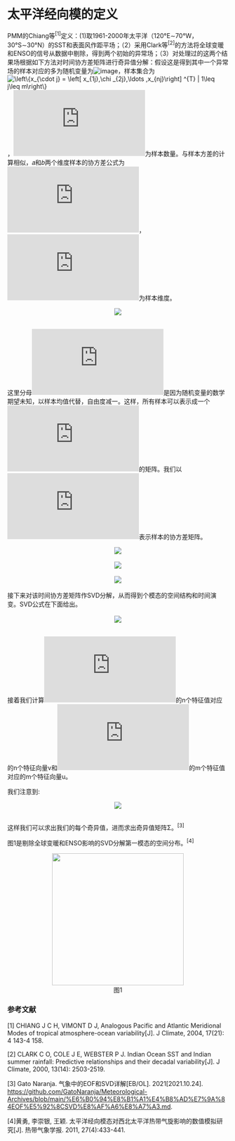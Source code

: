 # 太平洋经向模的定义
PMM的Chiang等<sup>[1]</sup>定义：(1)取1961-2000年太平洋（120°E&sim;70°W，30°S&sim;30°N）的SST和表面风作距平场；（2）采用Clark等<sup>[2]</sup>的方法将全球变暖和ENSO的信号从数据中剔除，得到两个初始的异常场；（3）对处理过的这两个结果场根据如下方法对时间协方差矩阵进行奇异值分解：假设这是得到其中一个异常场的样本对应的多为随机变量为![image](https://latex.codecogs.com/svg.latex?X=[X_1,X_2,X_3,...,X_n]^T)，样本集合为<img src="https://latex.codecogs.com/svg.image?\left\{x_{\cdot&space;j}&space;=&space;\left[&space;x_{1j},\chi&space;_{2j},\ldots&space;,x_{nj}\right]&space;^{T}&space;|&space;1\leq&space;j\leq&space;m\right\}&space;&space;" title="\left\{x_{\cdot j} = \left[ x_{1j},\chi _{2j},\ldots ,x_{nj}\right] ^{T} | 1\leq j\leq m\right\} " />，![](https://latex.codecogs.com/svg.latex?m)为样本数量。与样本方差的计算相似，𝑎和𝑏两个维度样本的协方差公式为![](https://latex.codecogs.com/svg.latex?1%5Cleq%20a%5Cleq%20n%2C%201%5Cleq%20b%5Cleq%20n)，![](https://latex.codecogs.com/svg.latex?n)为样本维度。
<br/>
<div align=center><img src="https://latex.codecogs.com/svg.latex?q_%7Ba%2Cb%7D%3D%5Cfrac%7B%5Csum_%7Bj%3D1%7D%5E%7Bm%7D%28x_%7Baj%7D-%5Cbar%7Bx%7D_a%29%28x_%7Bbj%7D-%5Cbar%7Bx%7D_b%29%7D%7Bm-1%7D"/></div>
<br/>

这里分母![](https://latex.codecogs.com/svg.latex?m-1)是因为随机变量的数学期望未知，以样本均值代替，自由度减一。这样，所有样本可以表示成一个![](https://latex.codecogs.com/svg.latex?n%5Ctimes%20m)的矩阵。我们以![](https://latex.codecogs.com/svg.latex?%5Chat%7B%5CSigma%7D)表示样本的协方差矩阵。

<div align="center"><img src="https://latex.codecogs.com/svg.latex?\hat{\Sigma&space;}=\begin{bmatrix}&space;q_{1,1}&space;&&space;q_{1,2}&space;&&space;\hdots&space;&&space;q_{1,n}\\&space;q_{2,1}&space;&&space;q_{2,2}&space;&&space;\hdots&space;&&space;q_{2,n}\\&space;\vdots&space;&&space;\vdots&space;&&space;\ddots&space;&&space;\vdots&space;\\&space;q_{n,1}&space;&&space;q_{n,2}&space;&&space;\hdots&space;&&space;q_{n,n}&space;\end{bmatrix}"></div>
<br/>
<div align="center"><img src="https://latex.codecogs.com/svg.latex?%3D%5Cfrac%7B1%7D%7Bm-1%7D%5Cbegin%7Bbmatrix%7D%20%5Csum_%7Bj%3D1%7D%5E%7Bm%7D%28x_%7B1j%7D-%5Cbar%7Bx%7D_1%29%28x_%7B1j%7D-%5Cbar%7Bx%7D_1%29%20%26%20%5Csum_%7Bj%3D1%7D%5E%7Bm%7D%28x_%7B1j%7D-%5Cbar%7Bx%7D_1%29%28x_%7B2j%7D-%5Cbar%7Bx%7D_2%29%20%26%20%5Chdots%20%26%20%5Csum_%7Bj%3D1%7D%5E%7Bm%7D%28x_%7B1j%7D-%5Cbar%7Bx%7D_1%29%28x_%7Bnj%7D-%5Cbar%7Bx%7D_n%29%5C%5C%20%5Csum_%7Bj%3D1%7D%5E%7Bm%7D%28x_%7B2j%7D-%5Cbar%7Bx%7D_2%29%28x_%7B1j%7D-%5Cbar%7Bx%7D_1%29%20%26%20%5Csum_%7Bj%3D1%7D%5E%7Bm%7D%28x_%7B2j%7D-%5Cbar%7Bx%7D_2%29%28x_%7B2j%7D-%5Cbar%7Bx%7D_2%29%20%26%20%5Chdots%20%26%20%5Csum_%7Bj%3D1%7D%5E%7Bm%7D%28x_%7B2j%7D-%5Cbar%7Bx%7D_2%29%28x_%7Bnj%7D-%5Cbar%7Bx%7D_n%29%5C%5C%20%5Cvdots%20%26%20%5Cvdots%20%26%20%5Cddots%20%26%20%5Cvdots%5C%5C%20%5Csum_%7Bj%3D1%7D%5E%7Bm%7D%28x_%7Bnj%7D-%5Cbar%7Bx%7D_n%29%28x_%7B1j%7D-%5Cbar%7Bx%7D_1%29%20%26%20%5Csum_%7Bj%3D1%7D%5E%7Bm%7D%28x_%7Bnj%7D-%5Cbar%7Bx%7D_n%29%28x_%7B2j%7D-%5Cbar%7Bx%7D_2%29%20%26%20%5Chdots%20%26%20%5Csum_%7Bj%3D1%7D%5E%7Bm%7D%28x_%7Bnj%7D-%5Cbar%7Bx%7D_n%29%28x_%7Bnj%7D-%5Cbar%7Bx%7D_n%29%20%5Cend%7Bbmatrix%7D"/></div>
<br/>
<div align="center"><img src="https://latex.codecogs.com/svg.latex?%3D%5Cfrac%7B1%7D%7Bm-1%7D%5Csum_%7Bj%3D1%7D%5E%7Bm%7D%28%5Cmathbf%7Bx%7D_%7B%5Ccdot%20j%7D-%5Cbar%7B%5Cmathbf%7Bx%7D%7D%29%28%5Cmathbf%7Bx%7D_%7B%5Ccdot%20j%7D-%5Cbar%7B%5Cmathbf%7Bx%7D%7D%29%5ET"/></div>
<br/>
接下来对该时间协方差矩阵作SVD分解，从而得到个模态的空间结构和时间演变。SVD公式在下面给出。
<br/><br/>
<div align="center"><img src="https://latex.codecogs.com/svg.latex?%5Chat%7B%5CSigma%7D%3DU%5CSigma%20V%5ET"/></div>
<br/>

接着我们计算![](https://latex.codecogs.com/svg.latex?%5Chat%7B%5CSigma%7D%5ET%5Chat%7B%5CSigma%7D)的n个特征值对应的n个特征向量v和![](https://latex.codecogs.com/svg.latex?%5Chat%7B%5CSigma%7D%5Chat%7B%5CSigma%7D%5ET)的m个特征值对应的m个特征向量u。

我们注意到:
<br/>
<div align="center"><img src="https://latex.codecogs.com/svg.latex?%5Chat%7B%5CSigma%7D%3DU%5CSigma%20V%5ET%5Crightarrow%20%5Chat%7B%5CSigma%7D%3DU%5CSigma%20V%5ETV%5Crightarrow%20%5Chat%7B%5CSigma%7DV%3DU%5CSigma%20%5Crightarrow%20%5Chat%7B%5CSigma%7Dv_i%3D%5Csigma%20_iu_i%5Crightarrow%20%5Csigma%20_i%3D%5Cfrac%7B%5Chat%7B%5CSigma%7Dv_i%7D%7Bu_i%7D"/></div>
<br/>

这样我们可以求出我们的每个奇异值，进而求出奇异值矩阵Σ。<sup>[3]</sup>

图1是剔除全球变暖和ENSO影响的SVD分解第一模态的空间分布。<sup>[4]</sup>
<div align="center"><img height="300" src="https://user-images.githubusercontent.com/76199161/138593679-dd7bc66b-20a4-489b-8985-ba59f950fc12.png"/></div>

<div align="center">图1</div>



### 参考文献
[1] CHIANG J C H, VIMONT D J, Analogous Pacific and Atlantic Meridional Modes of tropical atmosphere-ocean variability[J]. J Climate, 2004, 17(21): 4 143-4 158.

[2] CLARK C O, COLE J E, WEBSTER P J. Indian Ocean SST and Indian summer rainfall: Predictive relationships and their decadal variability[J]. J Climate, 2000, 13(14): 2503-2519.

[3] Gato Naranja. 气象中的EOF和SVD详解[EB/OL]. 2021[2021.10.24]. https://github.com/GatoNaranja/Meteorological-Archives/blob/main/%E6%B0%94%E8%B1%A1%E4%B8%AD%E7%9A%84EOF%E5%92%8CSVD%E8%AF%A6%E8%A7%A3.md.

[4]黄勇, 李崇银, 王颖. 太平洋经向模态对西北太平洋热带气旋影响的数值模拟研究[J]. 热带气象学报. 2011, 27(4):433-441.
